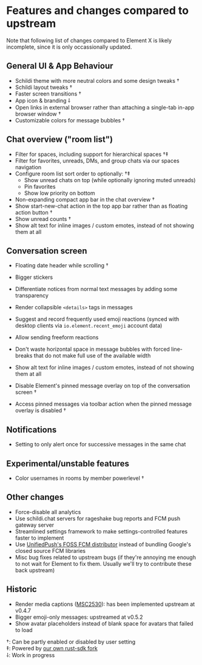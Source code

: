 # Features and changes compared to upstream

Note that following list of changes compared to Element X is likely incomplete, since it is only occassionally updated.


## General UI & App Behaviour

- Schildi theme with more neutral colors and some design tweaks †
- Schildi layout tweaks †
- Faster screen transitions †
- App icon & branding ⸸
- Open links in external browser rather than attaching a single-tab in-app browser window †
- Customizable colors for message bubbles †


## Chat overview ("room list")

- Filter for spaces, including support for hierarchical spaces †‡
- Filter for favorites, unreads, DMs, and group chats via our spaces navigation
- Configure room list sort order to optionally: †‡
    - Show unread chats on top (while optionally ignoring muted unreads)
    - Pin favorites
    - Show low priority on bottom
- Non-expanding compact app bar in the chat overview †
- Show start-new-chat action in the top app bar rather than as floating action button †
- Show unread counts †
- Show alt text for inline images / custom emotes, instead of not showing them at all


## Conversation screen

- Floating date header while scrolling †
- Bigger stickers
- Differentiate notices from normal text messages by adding some transparency
- Render collapsible `<details>` tags in messages
- Suggest and record frequently used emoji reactions (synced with desktop clients via `io.element.recent_emoji` account data)

- Allow sending freeform reactions
- Don't waste horizontal space in message bubbles with forced line-breaks that do not make full use of the available width
- Show alt text for inline images / custom emotes, instead of not showing them at all

- Disable Element's pinned message overlay on top of the conversation screen †
- Access pinned messages via toolbar action when the pinned message overlay is disabled †


## Notifications

- Setting to only alert once for successive messages in the same chat


## Experimental/unstable features

- Color usernames in rooms by member powerlevel †


## Other changes

- Force-disable all analytics
- Use schildi.chat servers for rageshake bug reports and FCM push gateway server
- Streamlined settings framework to make settings-controlled features faster to implement
- Use [UnifiedPush's FOSS FCM distributor](https://github.com/UnifiedPush/android-foss_embedded_fcm_distributor) instead of bundling Google's closed source FCM libraries
- Misc bug fixes related to upstream bugs (if they're annoying me enough to not wait for Element to fix them. Usually we'll try to contribute these back upstream)


## Historic

- Render media captions ([MSC2530](https://github.com/matrix-org/matrix-spec-proposals/pull/2530)): has been implemented upstream at v0.4.7
- Bigger emoji-only messages: upstreamed at v0.5.2
- Show avatar placeholders instead of blank space for avatars that failed to load


†: Can be partly enabled or disabled by user setting  
‡: Powered by [our own rust-sdk fork](https://github.com/SchildiChat/matrix-rust-sdk)  
⸸: Work in progress  
